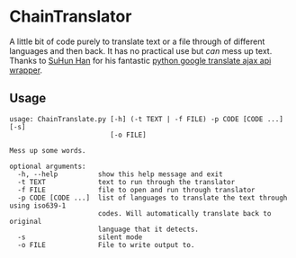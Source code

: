 # ChainTranslator
A little bit of code purely to translate text or a file through of different languages and then back. It has no practical use but _can_ mess up text. Thanks to [SuHun Han](https://github.com/ssut) for his fantastic [python google translate ajax api wrapper](https://github.com/ssut/py-googletrans).

## Usage
```
usage: ChainTranslate.py [-h] (-t TEXT | -f FILE) -p CODE [CODE ...] [-s]
                         [-o FILE]

Mess up some words.

optional arguments:
  -h, --help          show this help message and exit
  -t TEXT             text to run through the translator
  -f FILE             file to open and run through translator
  -p CODE [CODE ...]  list of languages to translate the text through using iso639-1
                      codes. Will automatically translate back to original
                      language that it detects.
  -s                  silent mode
  -o FILE             File to write output to.
  ```
